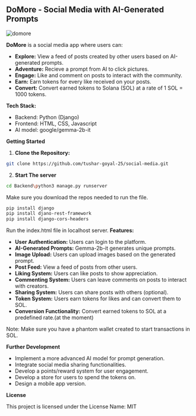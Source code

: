 ## DoMore - Social Media with AI-Generated Prompts
![domore](https://github.com/Tushar-goyal-25/social-media/assets/160651738/441143d9-4973-4f15-91d2-7193608178c2)


**DoMore** is a social media app where users can:

* **Explore:** View a feed of posts created by other users based on AI-generated prompts.
* **Adventure:** Recieve a prompt from AI to click pictures.
* **Engage:** Like and comment on posts to interact with the community.
* **Earn:** Earn tokens for every like received on your posts.
* **Convert:** Convert earned tokens to Solana (SOL) at a rate of 1 SOL = 1000 tokens.

**Tech Stack:**

* Backend: Python (Django)
* Frontend: HTML, CSS, Javascript
* AI model: google/gemma-2b-it

**Getting Started**

1. **Clone the Repository:**

```bash
git clone https://github.com/tushar-goyal-25/social-media.git
```
2. **Start The server**
  ```bash
cd Backend\python3 manage.py runserver
``` 
Make sure you download the repos needed to run the file.
```bash
pip install django
pip install djano-rest-framework
pip install django-cors-headers
```
Run the index.html file in localhost server. 
**Features:**

* **User Authentication:** Users can login to the platform.
* **AI-Generated Prompts:** Gemma-2b-it generates unique prompts.
* **Image Upload:** Users can upload images based on the generated prompt.
* **Post Feed:** View a feed of posts from other users.
* **Liking System:** Users can like posts to show appreciation.
* **Commenting System:** Users can leave comments on posts to interact with creators.
* **Sharing System:** Users can share posts with others (optional).
* **Token System:** Users earn tokens for likes and can convert them to SOL.
* **Conversion Functionality:** Convert earned tokens to SOL at a predefined rate.(at the moment)

Note: Make sure you have a phantom wallet created to start transactions in SOL.

**Further Development**

* Implement a more advanced AI model for prompt generation.
* Integrate social media sharing functionalities.
* Develop a points/reward system for user engagement.
* Develop a store for users to spend the tokens on. 
* Design a mobile app version.




**License**

This project is licensed under the License Name: MIT
